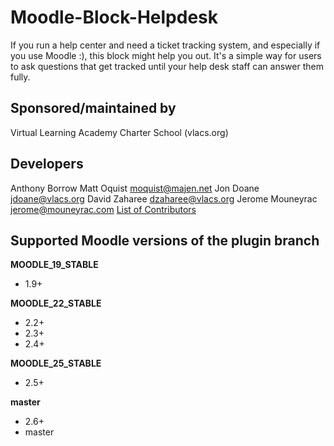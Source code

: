 Moodle-Block-Helpdesk
======================

If you run a help center and need a ticket tracking system, and especially
if you use Moodle :), this block might help you out. It's a simple way for
users to ask questions that get tracked until your help desk staff can
answer them fully.


Sponsored/maintained by
---
Virtual Learning Academy Charter School (vlacs.org)

Developers
---
Anthony Borrow
Matt Oquist <moquist@majen.net>
Jon Doane <jdoane@vlacs.org>
David Zaharee <dzaharee@vlacs.org>
Jerome Mouneyrac <jerome@mouneyrac.com>
[List of Contributors](https://github.com/vlacs/moodle-block_helpdesk/graphs/contributors)

Supported Moodle versions of the plugin branch
---

**MOODLE_19_STABLE**
* 1.9+

**MOODLE_22_STABLE**
* 2.2+
* 2.3+
* 2.4+

**MOODLE_25_STABLE**
* 2.5+

**master**
* 2.6+
* master

